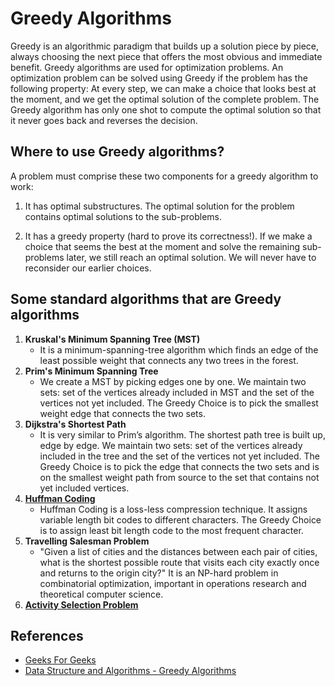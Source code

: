 # Greedy Algorithms

Greedy is an algorithmic paradigm that builds up a solution piece by piece, always choosing the next piece that offers the most obvious and immediate benefit. Greedy algorithms are used for optimization problems. An optimization problem can be solved using Greedy if the problem has the following property: At every step, we can make a choice that looks best at the moment, and we get the optimal solution of the complete problem. The Greedy algorithm has only one shot to compute the optimal solution so that it never goes back and reverses the decision.

## Where to use Greedy algorithms?

A problem must comprise these two components for a greedy algorithm to work:

1. It has optimal substructures. The optimal solution for the problem contains optimal solutions to the sub-problems.

2. It has a greedy property (hard to prove its correctness!). If we make a choice that seems the best at the moment and solve the remaining sub-problems later, we still reach an optimal solution. We will never have to reconsider our earlier choices.

## Some standard algorithms that are Greedy algorithms

1. **Kruskal's Minimum Spanning Tree (MST)**  
   - It is a minimum-spanning-tree algorithm which finds an edge of the least possible weight that connects any two trees in the forest.
2. **Prim's Minimum Spanning Tree**  
   - We create a MST by picking edges one by one. We maintain two sets: set of the vertices already included in MST and the set of the vertices not yet included. The Greedy Choice is to pick the smallest weight edge that connects the two sets.
3. **Dijkstra's Shortest Path**  
   - It is very similar to Prim’s algorithm. The shortest path tree is built up, edge by edge. We maintain two sets: set of the vertices already included in the tree and the set of the vertices not yet included. The Greedy Choice is to pick the edge that connects the two sets and is on the smallest weight path from source to the set that contains not yet included vertices.
4. **[Huffman Coding](https://www.geeksforgeeks.org/greedy-algorithms-set-3-huffman-coding/)**  
   - Huffman Coding is a loss-less compression technique. It assigns variable length bit codes to different characters. The Greedy Choice is to assign least bit length code to the most frequent character.
5. **Travelling Salesman Problem**  
   - "Given a list of cities and the distances between each pair of cities, what is the shortest possible route that visits each city exactly once and returns to the origin city?" It is an NP-hard problem in combinatorial optimization, important in operations research and theoretical computer science.
6. **[Activity Selection Problem](Activity%20Selection%20Problem)**

## References

- [Geeks For Geeks](geeksforgeeks.org)
- [Data Structure and Algorithms - Greedy Algorithms](https://www.tutorialspoint.com/data_structures_algorithms/greedy_algorithms.htm)
